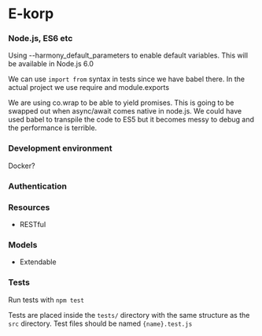 # E-korp


### Node.js, ES6 etc
Using --harmony_default_parameters to enable default variables. This will be
available in Node.js 6.0

We can use `import from` syntax in tests since we have babel there. In the
actual project we use require and module.exports

We are using co.wrap to be able to yield promises. This is going to be
swapped out when async/await comes native in node.js. We could have used
babel to transpile the code to ES5 but it becomes messy to debug and the
performance is terrible.


### Development environment
Docker?


### Authentication



### Resources
- RESTful


### Models
- Extendable


### Tests
Run tests with `npm test`

Tests are placed inside the `tests/` directory with the same structure as the
`src` directory. Test files should be named `{name}.test.js`
